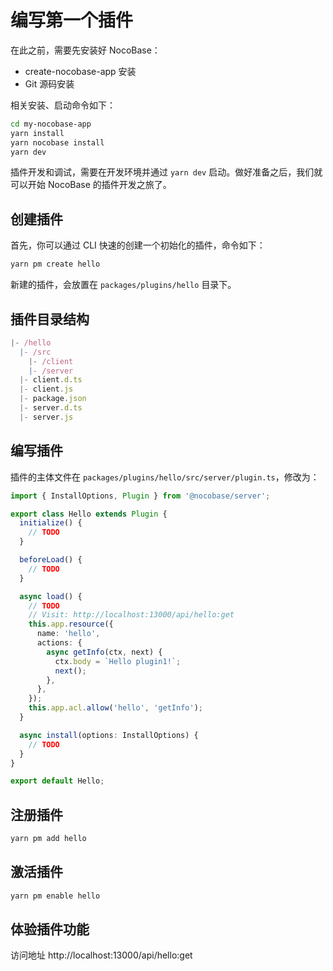 # 编写第一个插件

在此之前，需要先安装好 NocoBase：

- create-nocobase-app 安装
- Git 源码安装

相关安装、启动命令如下：

```bash
cd my-nocobase-app
yarn install
yarn nocobase install
yarn dev
```

插件开发和调试，需要在开发环境并通过 `yarn dev` 启动。做好准备之后，我们就可以开始 NocoBase 的插件开发之旅了。

## 创建插件

首先，你可以通过 CLI 快速的创建一个初始化的插件，命令如下：

```bash
yarn pm create hello
```

新建的插件，会放置在 `packages/plugins/hello` 目录下。

## 插件目录结构

```ts
|- /hello
  |- /src
    |- /client
    |- /server
  |- client.d.ts
  |- client.js
  |- package.json
  |- server.d.ts
  |- server.js
```

## 编写插件

插件的主体文件在 `packages/plugins/hello/src/server/plugin.ts`，修改为：

```ts
import { InstallOptions, Plugin } from '@nocobase/server';

export class Hello extends Plugin {
  initialize() {
    // TODO
  }

  beforeLoad() {
    // TODO
  }

  async load() {
    // TODO
    // Visit: http://localhost:13000/api/hello:get
    this.app.resource({
      name: 'hello',
      actions: {
        async getInfo(ctx, next) {
          ctx.body = `Hello plugin1!`;
          next();
        },
      },
    });
    this.app.acl.allow('hello', 'getInfo');
  }

  async install(options: InstallOptions) {
    // TODO
  }
}

export default Hello;
```

## 注册插件

```bash
yarn pm add hello
```

## 激活插件

```bash
yarn pm enable hello
```

## 体验插件功能

访问地址 http://localhost:13000/api/hello:get
